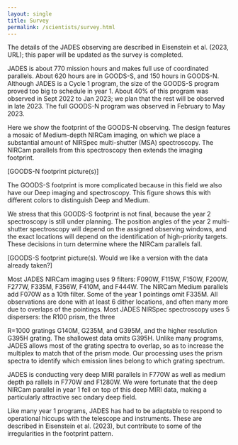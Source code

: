 ```yaml
---
layout: single
title: Survey
permalink: /scientists/survey.html
---
```


The details of the JADES observing are described in 
Eisenstein et al. (2023, URL); this paper will be 
updated as the survey is completed.

JADES is about 770 mission hours and makes full use 
of coordinated parallels. About 620 hours are in GOODS-S, 
and 150 hours in GOODS-N. Although JADES is a Cycle 1 program, 
the size of the GOODS-S program proved too big to schedule in year 1. 
About 40% of this program was observed in Sept 2022 to Jan 2023; we 
plan that the rest will be observed in late 2023. The full GOODS-N program was observed in February to May 2023.

Here we show the footprint of the GOODS-N observing. 
The design features a mosaic of Medium-depth NIRCam imaging, on which we 
place a substantial amount of NIRSpec multi-shutter (MSA) spectroscopy. 
The NIRCam parallels from this spectroscopy then extends the imaging footprint.

[GOODS-N footprint picture(s)]

The GOODS-S footprint is more complicated because in this field we also have 
our Deep imaging and spectroscopy. This figure shows this with different 
colors to distinguish Deep and Medium.

We stress that this GOODS-S footprint is not final, because the year 2 spectroscopy 
is still under planning. The position angles of the year 2 multi-shutter spectroscopy 
will depend on the assigned observing windows, and the exact locations will depend 
on the identification of high-priority targets. These decisions in turn determine where the NIRCam parallels fall.

[GOODS-S footprint picture(s). Would we like a version with the data  already taken?]

Most JADES NIRCam imaging uses 9 filters: F090W, F115W, F150W, F200W, F277W, F335M, F356W, 
F410M, and F444W. The NIRCam Medium parallels add F070W as a 10th filter. Some of the 
year 1 pointings omit F335M. All observations are done with
at least 6 dither locations, and often many more due to overlaps of the pointings.
Most JADES NIRSpec spectroscopy uses 5 dispersers: the R100 prism, the three

R=1000 gratings G140M, G235M, and G395M, and the higher resolution G395H grating. 
The shallowest data omits G395H. Unlike many programs, JADES allows most of the 
grating spectra to overlap, so as to increase the multiplex to match that 
of the prism mode. Our processing uses the prism spectra to identify which 
emission lines belong to which grating spectrum.

JADES is conducting very deep MIRI parallels in F770W as well as medium depth pa
rallels in F770W and F1280W. We were fortunate that the deep NIRCam parallel in
 year 1 fell on top of this deep MIRI data, making a particularly attractive sec
ondary deep field.

Like many year 1 programs, JADES has had to be adaptable to respond to operational hiccups with the telescope and instruments. These are described in Eisenstein et al. (2023), but contribute to some of the irregularities in the footprint pattern.


